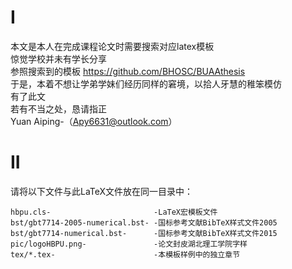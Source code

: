  # I
 本文是本人在完成课程论文时需要搜索对应latex模板  
 惊觉学校并未有学长分享  
 参照搜索到的模板 https://github.com/BHOSC/BUAAthesis  
 于是，本着不想让学弟学妹们经历同样的窘境，以拾人牙慧的稚笨模仿  
 有了此文  
 若有不当之处，恳请指正  
 Yuan Aiping-（Apy6631@outlook.com）  
 
 # II
 请将以下文件与此LaTeX文件放在同一目录中：  

    hbpu.cls-                       -LaTeX宏模板文件 
    bst/gbt7714-2005-numerical.bst- -国标参考文献BibTeX样式文件2005 
    bst/gbt7714-numerical.bst-      -国标参考文献BibTeX样式文件2015 
    pic/logoHBPU.png-               -论文封皮湖北理工学院字样 
    tex/*.tex-                      -本模板样例中的独立章节
